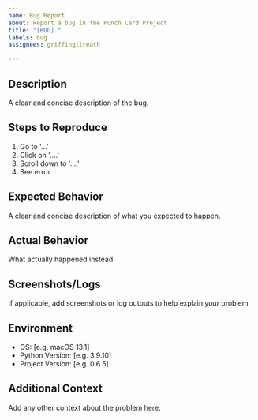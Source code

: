 ```yaml
---
name: Bug Report
about: Report a bug in the Punch Card Project
title: "[BUG] "
labels: bug
assignees: griffingilreath

---
```


## Description
A clear and concise description of the bug.

## Steps to Reproduce
1. Go to '...'
2. Click on '....'
3. Scroll down to '....'
4. See error

## Expected Behavior
A clear and concise description of what you expected to happen.

## Actual Behavior
What actually happened instead.

## Screenshots/Logs
If applicable, add screenshots or log outputs to help explain your problem.

## Environment
- OS: [e.g. macOS 13.1]
- Python Version: [e.g. 3.9.10]
- Project Version: [e.g. 0.6.5]

## Additional Context
Add any other context about the problem here. 